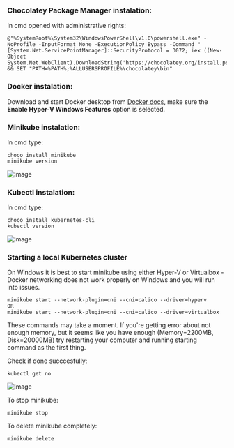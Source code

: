 ### Chocolatey Package Manager instalation:
In cmd opened with administrative rights:

```
@"%SystemRoot%\System32\WindowsPowerShell\v1.0\powershell.exe" -NoProfile -InputFormat None -ExecutionPolicy Bypass -Command "[System.Net.ServicePointManager]::SecurityProtocol = 3072; iex ((New-Object System.Net.WebClient).DownloadString('https://chocolatey.org/install.ps1'))" && SET "PATH=%PATH%;%ALLUSERSPROFILE%\chocolatey\bin"
```

### Docker instalation:
Download and start Docker desktop from [Docker docs](https://docs.docker.com/desktop/windows/install/), make sure the **Enable Hyper-V Windows Features** option is selected.

### Minikube instalation:
In cmd type:
```
choco install minikube
minikube version
```
![image](https://user-images.githubusercontent.com/47759484/147950326-b5779a85-421c-425e-88e7-ed62f0221989.png)


### Kubectl instalation:
In cmd type:
```
choco install kubernetes-cli
kubectl version
```
![image](https://user-images.githubusercontent.com/47759484/147950390-b45db8a8-5019-4f9f-a1f0-0a138b57e5e4.png)

### Starting a local Kubernetes cluster
On Windows it is best to start minikube using either Hyper-V or Virtualbox - Docker networking does not work properly on Windows and you will run into issues.
```
minikube start --network-plugin=cni --cni=calico --driver=hyperv
OR
minikube start --network-plugin=cni --cni=calico --driver=virtualbox
```
These commands may take a moment. 
If you're getting error about not enough memory, but it seems like you have enough (Memory=2200MB, Disk=20000MB) try restarting your computer and running starting command as the first thing.  

Check if done succcesfully:
```
kubectl get no
```
![image](https://user-images.githubusercontent.com/47759484/148371407-d86f9131-38c6-4616-a25d-410e49aa9ce3.png)


To stop minikube:
```
minikube stop
```
To delete minikube completely:
```
minikube delete
```
